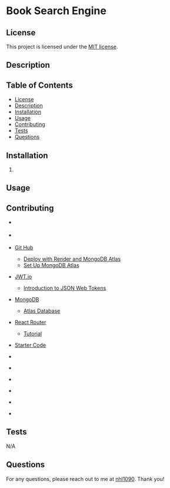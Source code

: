 # Book Search Engine


## License
This project is licensed under the [MIT license](https://opensource.org/license/MIT).


## Description



## Table of Contents
- [License](#license)
- [Description](#description)
- [Installation](#installation)
- [Usage](#usage)
- [Contributing](#contributing)
- [Tests](#tests)
- [Questions](#questions)


## Installation
1. 


## Usage



## Contributing
- []()
- []()

- [Git Hub]()
    - [Deploy with Render and MongoDB Atlas](https://coding-boot-camp.github.io/full-stack/mongodb/deploy-with-render-and-mongodb-atlas)
    - [Set Up MongoDB Atlas](https://coding-boot-camp.github.io/full-stack/mongodb/how-to-set-up-mongodb-atlas)
- [JWT.io]()
    - [Introduction to JSON Web Tokens](https://jwt.io/introduction)
- [MongoDB]()
    - [Atlas Database](https://www.mongodb.com/products/platform/atlas-database)
- [React Router]()
    - [Tutorial](https://reactrouter.com/en/main/start/tutorial)
- [Starter Code](https://github.com/coding-boot-camp/solid-broccoli)
- []()
- []()
- []()
- []()
- []()
- []()


## Tests
N/A


## Questions
For any questions, please reach out to me at [nhl1090](https://github.com/nhl1090). Thank you!